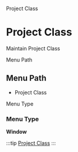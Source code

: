 
Project Class
# Project Class


Maintain Project Class

Menu Path
## Menu Path



- Project Class

Menu Type
### Menu Type

**Window**


:::tip
[Project Class](functional-guide/window/window-project-class.md)
:::